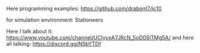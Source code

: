 Here programming examples: https://github.com/drabont7/ic10

for simulation environment: Stationeers

Here I talk about it: https://www.youtube.com/channel/UCIyyxA7JRcN_5oD0SlTMg5A/
and here all talking: https://discord.gg/N5bYTDf
